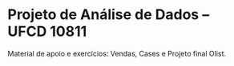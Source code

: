 # Projeto de Análise de Dados – UFCD 10811  
Material de apoio e exercícios: Vendas, Cases e Projeto final Olist.
